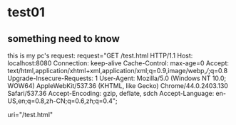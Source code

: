 # test01

## something need to know
this is my pc's request:
request="GET /test.html HTTP/1.1
Host: localhost:8080
Connection: keep-alive
Cache-Control: max-age=0
Accept: text/html,application/xhtml+xml,application/xml;q=0.9,image/webp,*/*;q=0.8
Upgrade-Insecure-Requests: 1
User-Agent: Mozilla/5.0 (Windows NT 10.0; WOW64) AppleWebKit/537.36 (KHTML, like Gecko) Chrome/44.0.2403.130 Safari/537.36
Accept-Encoding: gzip, deflate, sdch
Accept-Language: en-US,en;q=0.8,zh-CN;q=0.6,zh;q=0.4";

uri="/test.html"
